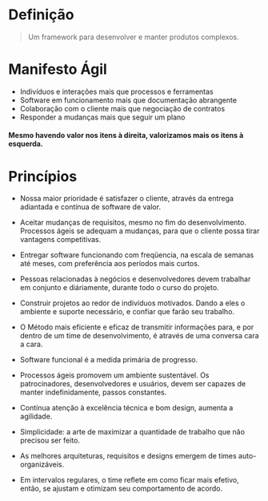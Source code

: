 # Definição
  > Um framework para desenvolver e manter produtos complexos.

# Manifesto Ágil

  * Indivíduos e interações mais que processos e ferramentas
  * Software em funcionamento mais que documentação abrangente
  * Colaboração com o cliente mais que negociação de contratos
  * Responder a mudanças mais que seguir um plano

  #### Mesmo havendo valor nos itens à direita, valorizamos mais os itens à esquerda.

# Princípios

  * Nossa maior prioridade é satisfazer o cliente, através da entrega adiantada e contínua de software de valor.

  * Aceitar mudanças de requisitos, mesmo no fim do desenvolvimento. Processos ágeis se adequam a mudanças, para que o cliente possa tirar vantagens competitivas.

  * Entregar software funcionando com freqüencia, na escala de semanas até meses, com preferência aos períodos mais curtos.

  * Pessoas relacionadas à negócios e desenvolvedores devem trabalhar em conjunto e diáriamente, durante todo o curso do projeto.

  * Construir projetos ao redor de indivíduos motivados. Dando a eles o ambiente e suporte necessário, e confiar que farão seu trabalho.

  * O Método mais eficiente e eficaz de transmitir informações para, e por dentro de um time de desenvolvimento, é através de uma conversa cara a cara.

  * Software funcional é a medida primária de progresso.

  * Processos ágeis promovem um ambiente sustentável. Os patrocinadores, desenvolvedores e usuários, devem ser capazes de manter indefinidamente, passos constantes.

  * Contínua atenção à excelência técnica e bom design, aumenta a agilidade.

  * Simplicidade: a arte de maximizar a quantidade de trabalho que não precisou ser feito.

  * As melhores arquiteturas, requisitos e designs emergem de times auto-organizáveis.
  
  * Em intervalos regulares, o time reflete em como ficar mais efetivo, então, se ajustam e otimizam seu comportamento de acordo.
